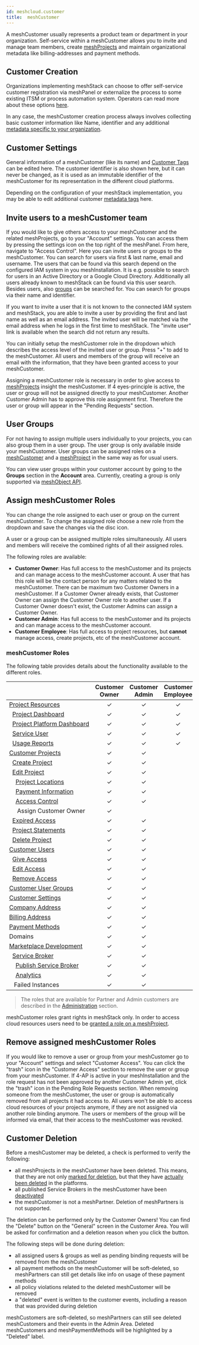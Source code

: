 ```yaml
---
id: meshcloud.customer
title:  meshCustomer
---
```


A meshCustomer usually represents a product team or department in your organization. Self-service within a meshCustomer
allows you to invite and manage team members, create [meshProjects](meshcloud.project.md) and maintain organizational metadata like billing-addresses and payment methods.

## Customer Creation

Organizations implementing meshStack can choose to offer self-service customer registration via meshPanel or externalize
the process to some existing ITSM or process automation system. Operators can read more about these options [here](meshstack.configuration.md#customer-registration).

In any case, the meshCustomer creation process always involves collecting basic customer information like Name, identifier
and any additional [metadata specific to your organization](meshstack.metadata-tags.md#customer-tag-schema).

## Customer Settings

General information of a meshCustomer (like its name) and [Customer Tags](meshstack.metadata-tags.md#customer-tag-schema) can be edited here. The customer identifier is also shown here, but it can never be changed, as it is used as an immutable identifier of the meshCustomer for its representation in the different cloud platforms.

Depending on the configuration of your meshStack implementation, you may be able to edit additional customer [metadata tags](./meshcloud.metadata-tags.md) here.

## Invite users to a meshCustomer team

If you would like to give others access to your meshCustomer and the related meshProjects, go to your "Account" settings.
You can access them by pressing the settings icon on the top right of the meshPanel.
From here, navigate to "Access Control". Here you can invite users or groups to the meshCustomer.
You can search for users via first & last name, email and username. The users that can be found via
this search depend on the configured IAM system in you meshInstallation. It is e.g. possible to search for users in an Active Directory or a Google Cloud Directory. Additionally all users already known to meshStack can be found via this user search. Besides users, also [groups](#user-groups) can be searched for. You can search for groups via their name and identifier.

If you want to invite a user that it is not known to the connected IAM system and meshStack, you are able to invite a user by providing
the first and last name as well as an email address. The invited user will be matched via the email address when he logs in the first time to meshStack.
The "invite user" link is available when the search did not return any results.

You can initially setup the meshCustomer role in the dropdown which describes the access level of the invited user or group.
Press "+" to add to the meshCustomer. All users and members of the group will receive an email with the information,
that they have been granted access to your meshCustomer.

Assigning a meshCustomer role is necessary in order to give access to [meshProjects](meshcloud.project.md) insight the meshCustomer.
If 4 eyes-principle is active, the user or group will not be assigned directly to your meshCustomer. Another Customer Admin has to approve this role assignment first. Therefore the user or group will appear in the "Pending Requests" section.

## User Groups

For not having to assign multiple users individually to your projects, you can also group them in a user group. The user group is only available inside your meshCustomer. User groups can be assigned roles on a [meshCustomer](#invite-users-to-a-meshcustomer-team) and a [meshProject](meshcloud.project.md#access-anagement-on-a-meshproject) in the same way as for usual users.

You can view user groups within your customer account by going to the **Groups** section in the **Account** area.
Currently, creating a group is only supported via [meshObject API](meshstack.api.md).

## Assign meshCustomer Roles

You can change the role assigned to each user or group on the current meshCustomer.
To change the assigned role choose a new role from the dropdown and save the changes via the disc icon.

A user or a group can be assigned multiple roles simultaneously. All users and members will receive the combined rights of all their assigned roles.

The following roles are available:

- **Customer Owner**: Has full access to the meshCustomer and its projects and can manage access to the meshCustomer account. A user that has this role will be the contact person for any matters related to the meshCustomer. There can be maximum two Customer Owners in a meshCustomer. If a Customer Owner already exists, that Customer Owner can assign the Customer Owner role to another user. If a Customer Owner doesn't exist, the Customer Admins can assign a Customer Owner.
- **Customer Admin**: Has full access to the meshCustomer and its projects and can manage access to the meshCustomer account.
- **Customer Employee**: Has full access to project resources, but **cannot** manage access, create projects, etc of the meshCustomer account.

### meshCustomer Roles

The following table provides details about the functionality available to the different roles.

|                       | Customer Owner | Customer Admin | Customer Employee |
| --------------------- | :---: | :---: | :---: |
| [Project&nbsp;Resources](meshcloud.project-resources.md) | &#10003; | &#10003; | &#10003; |
| &nbsp;&nbsp;[Project&nbsp;Dashboard](meshcloud.project-resources.md#project-dashboard) | &#10003; | &#10003; | &#10003; |
| &nbsp;&nbsp;[Project&nbsp;Platform&nbsp;Dashboard](meshcloud.project-resources.md#project-platform-dashboard) | &#10003; | &#10003; | &#10003; |
| &nbsp;&nbsp;[Service&nbsp;User](meshcloud.service-user.md) | &#10003; | &#10003; | &#10003; |
| &nbsp;&nbsp;[Usage Reports](meshcloud.project-metering.md#tenant-usage-report) | &#10003; | &#10003; | &#10003; |
| [Customer&nbsp;Projects](meshcloud.project.md#manage-meshprojects) | &#10003; | &#10003; | |
| &nbsp;&nbsp;[Create&nbsp;Project](meshcloud.project.md#create-a-new-meshproject) | &#10003; | &#10003; | |
| &nbsp;&nbsp;[Edit&nbsp;Project](meshcloud.project.md#manage-meshprojects) | &#10003; | &#10003; | |
| &nbsp;&nbsp;&nbsp;&nbsp;[Project&nbsp;Locations](meshcloud.project.md#add-remove-locations-from-a-meshproject) | &#10003; | &#10003; | |
| &nbsp;&nbsp;&nbsp;&nbsp;[Payment&nbsp;Information](meshcloud.project.md#provide-payment-information-for-meshproject) | &#10003; | &#10003; | |
| &nbsp;&nbsp;&nbsp;&nbsp;[Access&nbsp;Control](meshcloud.project.md#access-control-on-a-meshproject) | &#10003; | &#10003; | |
| &nbsp;&nbsp;&nbsp;&nbsp;&nbsp;Assign&nbsp;Customer&nbsp;Owner | &#10003; | | |
| &nbsp;&nbsp;[Expired&nbsp;Access](meshcloud.project.md#expiration-of-a-principal-assignment) | &#10003; | &#10003; | |
| &nbsp;&nbsp;[Project&nbsp;Statements](meshcloud.project-metering.md#project-statement) | &#10003; | &#10003; | |
| &nbsp;&nbsp;[Delete&nbsp;Project](meshcloud.project.md#delete-a-meshproject) | &#10003; | &#10003; | |
| [Customer&nbsp;Users](meshcloud.customer.md) | &#10003; | &#10003; | |
| &nbsp;&nbsp;[Give&nbsp;Access](meshcloud.customer.md#invite-users-to-a-meshcustomer-team) | &#10003; | &#10003; | |
| &nbsp;&nbsp;[Edit&nbsp;Access](meshcloud.customer.md#assign-meshcustomer-roles) | &#10003; | &#10003; | |
| &nbsp;&nbsp;[Remove&nbsp;Access](meshcloud.customer.md#remove-assigned-meshcustomer-roles) | &#10003; | &#10003; | |
| [Customer&nbsp;User&nbsp;Groups](meshcloud.customer.md#user-groups) | &#10003; | &#10003; | |
| [Customer&nbsp;Settings](meshcloud.customer.md#customer-settings) | &#10003; | &#10003; | |
| [Company&nbsp;Address](meshcloud.project-metering.md#company-billing-addresses) | &#10003; | &#10003; | |
| [Billing&nbsp;Address](meshcloud.project-metering.md#company-billing-addresses) | &#10003; | &#10003; | |
| [Payment&nbsp;Methods](meshcloud.payment-methods.md) | &#10003; | &#10003; | |
| Domains | &#10003; | &#10003; | |
| [Marketplace&nbsp;Development](meshstack.meshmarketplace.development.md) | &#10003; | &#10003; | |
| &nbsp;&nbsp;[Service&nbsp;Broker](meshstack.meshmarketplace.development.md#how-to-use-it) | &#10003; | &#10003; | |
| &nbsp;&nbsp;&nbsp;&nbsp;[Publish Service Broker](meshstack.meshmarketplace.development.md#publish-your-service-broker) | &#10003; | &#10003; | |
| &nbsp;&nbsp;&nbsp;&nbsp;[Analytics](meshstack.meshmarketplace.development.md#debugging-your-service-broker) | &#10003; | &#10003; | |
| &nbsp;&nbsp;&nbsp;Failed&nbsp;Instances | &#10003; | &#10003; | |

> The roles that are available for Partner and Admin customers are described in the [Administration](administration.index.md) section.

meshCustomer roles grant rights in meshStack only. In order to access cloud resources users need to be [granted a role on a meshProject](meshcloud.project.md#access-control-on-a-meshproject).

## Remove assigned meshCustomer Roles

If you would like to remove a user or group from your meshCustomer go to your "Account" settings and select "Customer Access". You can click the "trash" icon in the "Customer Access" section to remove the user or group from your meshCustomer. If 4-AP is active in your meshInstallation and the role request has not been approved by another Customer Admin yet, click the "trash" icon in the Pending Role Requests section. When removing someone from the meshCustomer, the user or group is automatically removed from all projects it had access to. All users won't be able to access cloud resources of your projects anymore, if they are not assigned via another role binding anymore. The users or members of the group will be informed via email, that their access to the meshCustomer was revoked.

## Customer Deletion

Before a meshCustomer may be deleted, a check is performed to verify the following:

- all meshProjects in the meshCustomer have been deleted. This means, that they are not only [marked for deletion](meshcloud.project.md#delete-a-meshproject), but that they have [actually been deleted](administration.projects.md#delete-projects) in the platforms.
- all published Service Brokers in the meshCustomer have been [deactivated](meshstack.meshmarketplace.development.md#deactivation-of-service-brokers)
- the meshCustomer is not a meshPartner. Deletion of meshPartners is not supported.

The deletion can be performed only by the Customer Owners! You can find the "Delete" button on the "General" screen in the Customer Area. You will be asked for confirmation and a deletion reason when you click the button.

The following steps will be done during deletion:

- all assigned users & groups as well as pending binding requests will be removed from the meshCustomer
- all payment methods on the meshCustomer will be soft-deleted, so meshPartners can still get details like info on usage of these payment methods
- all policy violations related to the deleted meshCustomer will be removed
- a "deleted" event is written to the customer events, including a reason that was provided during deletion

meshCustomers are soft-deleted, so meshPartners can still see deleted meshCustomers and their events in the Admin Area. Deleted meshCustomers and meshPaymentMethods will be highlighted by a "Deleted" label.

